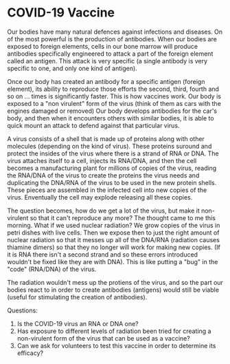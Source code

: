 # COVID-19 Vaccine

Our bodies have many natural defences against infections and diseases.  On of the most powerful is the production of antibodies.  When our bodies are exposed to foreign elements, cells in our bone marrow will produce antibodies specifically engineered to attack a part of the foreign element called an antigen.  This attack is very specific (a single antibody is very specific to  one, and only one kind of antigen).  

Once our body has created an antibody for a specific antigen (foreign element), its ability to reproduce those efforts the second, third, fourth and so on ... times is significantly faster.  This is how vaccines work.  Our body is exposed to a "non virulent" form of the virus (think of them as cars with the engines damaged or removed)  Our body develops antibodies for the car's body, and then when it encounters others with similar bodies, it is able to quick mount an attack to defend against that particular virus.

A virus consists of a shell that is made up of proteins along with other molecules (depending on the kind of virus).  These proteins suround and protect the insides of the virus where there is a strand of RNA or DNA.  The virus attaches itself to a cell, injects its RNA/DNA, and then the cell becomes a manufacturing plant for millions of copies of the virus, reading the RNA/DNA of the virus to create the proteins the virus needs and duplicating the DNA/RNA of the virus to be used in the new protein shells.  These pieces are assembled in the infected cell into new copies of the virus.  Enventually the cell may explode releasing all these copies.

The question becomes, how do we get a lot of the virus, but make it non-virulent so that it can't reproduce any more?  The thought came to me this morning.  What if we used nuclear radiation?  We grow  copies of the virus in petri dishes with live cells.  Then we expose then to just the right amount of nuclear radiation so that it messes up all of the DNA/RNA (radiation causes thiamine dimers) so that they no longer will work for making new copies.  (If it is RNA there isn't a second strand and so these errors introduced wouldn't be fixed like they are with DNA).  This is like putting a "bug" in the "code" (RNA/DNA) of the virus. 

The radiation wouldn't mess up the protiens of the virus, and so the part our bodies react to in order to create antibodies (antigens) would still be viable (useful for stimulating the creation of antibodies).

Questions:  
1. Is the COVID-19 virus an RNA or DNA one?
2. Has exposure to different levels of radiation been tried for creating a non-virulent form of the virus that can be used as a vaccine?
3. Can we ask for volunteers to test this vaccine in order to determine its efficacy?
